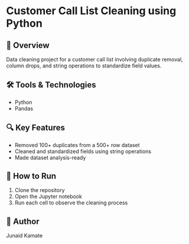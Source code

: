 # Customer Call List Cleaning using Python

## 📌 Overview
Data cleaning project for a customer call list involving duplicate removal, column drops, and string operations to standardize field values.

## 🛠️ Tools & Technologies
- Python
- Pandas

## 🔍 Key Features
- Removed 100+ duplicates from a 500+ row dataset
- Cleaned and standardized fields using string operations
- Made dataset analysis-ready

## 🚀 How to Run
1. Clone the repository
2. Open the Jupyter notebook
3. Run each cell to observe the cleaning process

## 👤 Author
Junaid Kamate
